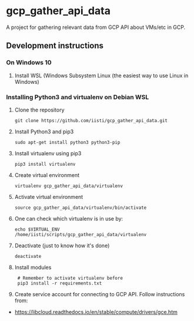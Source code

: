 # gcp_gather_api_data
A project for gathering relevant data from GCP API about VMs/etc in GCP.

## Development instructions
### On Windows 10
1. Install WSL (Windows Subsystem Linux (the easiest way to use Linux in Windows)

### Installing Python3 and virtualenv on Debian WSL
1. Clone the repository

       git clone https://github.com/iisti/gcp_gather_api_data.git
1. Install Python3 and pip3

       sudo apt-get install python3 python3-pip
1. Install virtualenv using pip3

       pip3 install virtualenv
1. Create virtual environment

       virtualenv gcp_gather_api_data/virtualenv
1. Activate virtual environment

       source gcp_gather_api_data/virtualenv/bin/activate
1. One can check which virtualenv is in use by:

       echo $VIRTUAL_ENV
       /home/iisti/scripts/gcp_gather_api_data/virtualenv
1. Deactivate (just to know how it's done)

       deactivate

1. Install modules

        # Remember to activate virtualenv before
        pip3 install -r requirements.txt

1. Create service account for connecting to GCP API. Follow instructions from:
  * https://libcloud.readthedocs.io/en/stable/compute/drivers/gce.htm
